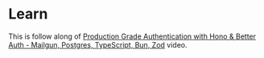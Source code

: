 # Learn

This is follow along of [Production Grade Authentication with Hono & Better Auth - Mailgun, Postgres, TypeScript, Bun, Zod](https://www.youtube.com/watch?v=ffSJ6kmSrsg) video.
